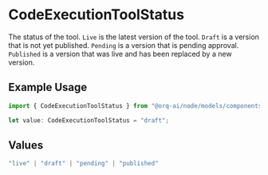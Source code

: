 # CodeExecutionToolStatus

The status of the tool. `Live` is the latest version of the tool. `Draft` is a version that is not yet published. `Pending` is a version that is pending approval. `Published` is a version that was live and has been replaced by a new version.

## Example Usage

```typescript
import { CodeExecutionToolStatus } from "@orq-ai/node/models/components";

let value: CodeExecutionToolStatus = "draft";
```

## Values

```typescript
"live" | "draft" | "pending" | "published"
```